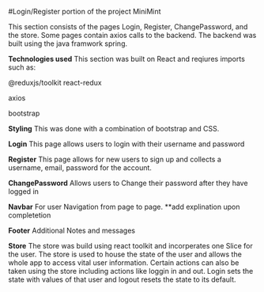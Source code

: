 #Login/Register portion of the project MiniMint

This section consists of the pages Login, Register, ChangePassword, and the store.
Some pages contain axios calls to the backend. The backend was built using the java
framwork spring. 

**Technologies used**
This section was built on React and reqiures imports such as:

@reduxjs/toolkit react-redux

axios

bootstrap

**Styling**
This was done with a combination of bootstrap and CSS.

**Login**
This page allows users to login with their username and password

**Register** 
This page allows for new users to sign up and collects a username, email, password for the account.

**ChangePassword** 
Allows users to Change their password after they have logged in

**Navbar** 
For user Navigation from page to page. **add explination upon completetion 

**Footer** 
Additional Notes and messages

**Store**
The store was build using react toolkit and incorperates one Slice for the user. The 
store is used to house the state of the user and allows the whole app to access vital
user information. Certain actions can also be taken using the store including actions
like loggin in and out. Login sets the state with values of that user and logout resets
the state to its default.
